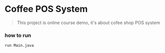 # Coffee POS System
> This project is online course demo, it's about cofee shop POS system


### how to run 
```bash
run Main.java
```